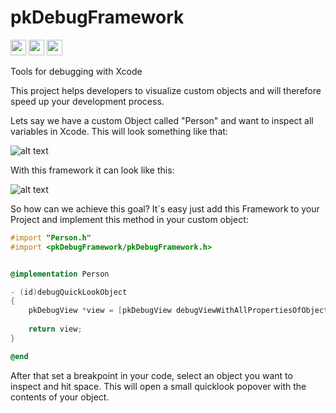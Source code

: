 # pkDebugFramework
<img src="https://github.com/Patrick-Kladek/pkDebugFramework/blob/master/Doc/Build%20Badge.png" height="25">
<img src="https://github.com/Patrick-Kladek/pkDebugFramework/blob/master/Doc/Compatibility%20Badge.png" height="25">
<img src="https://github.com/Patrick-Kladek/pkDebugFramework/blob/master/Doc/Tested%20Badge.png" height="25">

Tools for debugging with Xcode


This project helps developers to visualize custom objects and will therefore speed up your development process.

Lets say we have a custom Object called "Person" and want to inspect all variables in Xcode. This will look something like that:

![alt text](https://github.com/Patrick-Kladek/pkDebugFramework/blob/master/Doc/old%20Debug.png "Logo Title Text 1")

With this framework it can look like this:

![alt text](https://github.com/Patrick-Kladek/pkDebugFramework/blob/master/Doc/new%20Debug.png "Logo Title Text 1")


So how can we achieve this goal? It´s easy just add this Framework to your Project and implement this method in your custom object:

```objective-c
#import "Person.h"
#import <pkDebugFramework/pkDebugFramework.h>


@implementation Person

- (id)debugQuickLookObject
{
	pkDebugView *view = [pkDebugView debugViewWithAllPropertiesOfObject:self includeSubclasses:YES];
	
	return view;
}

@end
```

After that set a breakpoint in your code, select an object you want to inspect and hit space. This will open a small quicklook popover with the contents of your object.